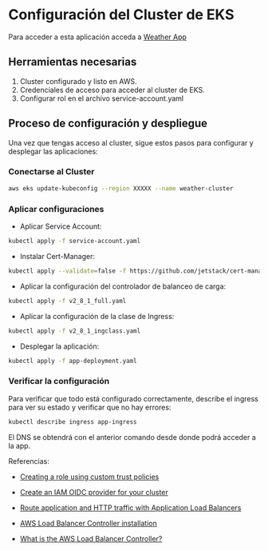 # Configuración del Cluster de EKS

Para acceder a esta aplicación acceda a [Weather App](http://k8s-default-nginxing-1a8e43ab6b-1507565340.us-east-1.elb.amazonaws.com/) 

## Herramientas necesarias

1. Cluster configurado y listo en AWS.
2. Credenciales de acceso para acceder al cluster de EKS.
3. Configurar rol en el archivo service-account.yaml

## Proceso de configuración y despliegue

Una vez que tengas acceso al cluster, sigue estos pasos para configurar y desplegar las aplicaciones:

### Conectarse al Cluster

```bash
aws eks update-kubeconfig --region XXXXX --name weather-cluster
```

### Aplicar configuraciones

- Aplicar Service Account:
```bash
kubectl apply -f service-account.yaml
```

- Instalar Cert-Manager:
```bash
kubectl apply --validate=false -f https://github.com/jetstack/cert-manager/releases/download/v1.12.3/cert-manager.yaml

```
- Aplicar la configuración del controlador de balanceo de carga:
```bash
kubectl apply -f v2_8_1_full.yaml
```

- Aplicar la configuración de la clase de Ingress:
```bash
kubectl apply -f v2_8_1_ingclass.yaml
```

- Desplegar la aplicación:
```bash
kubectl apply -f app-deployment.yaml
```

### Verificar la configuración

Para verificar que todo está configurado correctamente, describe el ingress para ver su estado y verificar que no hay errores:
```bash
kubectl describe ingress app-ingress
```

El DNS se obtendrá con el anterior comando desde donde podrá acceder a la app.

Referencias:

- [Creating a role using custom trust policies](https://docs.aws.amazon.com/IAM/latest/UserGuide/id_roles_create_for-custom.html)

- [Create an IAM OIDC provider for your cluster](https://docs.aws.amazon.com/eks/latest/userguide/enable-iam-roles-for-service-accounts.html)

- [Route application and HTTP traffic with Application Load Balancers](https://docs.aws.amazon.com/eks/latest/userguide/alb-ingress.html)

- [AWS Load Balancer Controller installation](https://kubernetes-sigs.github.io/aws-load-balancer-controller/v2.8/deploy/installation/)

- [What is the AWS Load Balancer Controller?](https://docs.aws.amazon.com/eks/latest/userguide/aws-load-balancer-controller.html)